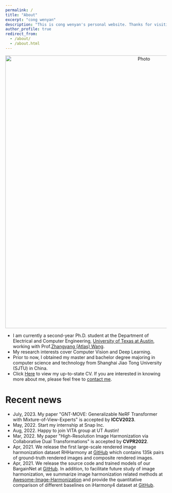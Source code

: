 ```yaml
---
permalink: /
title: "About"
excerpt: "cong wenyan"
description: "This is cong wenyan's personal website. Thanks for visiting!!!"
author_profile: true
redirect_from: 
  - /about/
  - /about.html
---
```


<p align="center">
  <img src="https://cathyjasmine.github.io/images/congwenyan.jpg?raw=true" alt="Photo" style="width: 850px;"/> 

</p>


* I am currently a second-year Ph.D. student at the Department of Electrical and Computer Engineering, [University of Texas at Austin](https://www.utexas.edu/), working with Prof.[Zhangyang (Atlas) Wang](https://www.ece.utexas.edu/people/faculty/atlas-wang).
* My research interests cover Computer Vision and Deep Learning. 
* Prior to now, I obtained my  master and bachelor degree majoring in computer science and technology from Shanghai Jiao Tong University (SJTU) in China.
* Click <a href="../files/congwenyan_cv.pdf" target="_blank">Here</a> to view my up-to-state CV. If you are interested in knowing more about me, please feel free to [contact me](https://cathyjasmine.github.io/contact/).

# Recent news
* July, 2023. My paper "GNT-MOVE: Generalizable NeRF Transformer with Mixture-of-View-Experts" is accepted by **ICCV2023**.
* May, 2022. Start my internship at Snap Inc.
* Aug, 2022. Happy to join VITA group at UT Austin!
* Mar, 2022. My paper "High-Resolution Image Harmonization via Collaborative Dual Transformations" is accepted by **CVPR2022**.
* Apr, 2021. We release the first large-scale rendered image harmonization dataset RHHarmony at [GitHub](https://github.com/bcmi/Rendered_Image_Harmonization_Datasets) which contains 135k pairs of ground-truth rendered images and composite rendered images.
* Apr, 2021. We release the source code and trained models of our BargainNet at [GitHub](https://github.com/bcmi/BargainNet). In addition, to facilitate future study of image harmonization, we summarize image harmonization related methods at [Awesome-Image-Harmonization](https://github.com/bcmi/Awesome-Image-Harmonization) and provide the quantitative comparison of different baselines on iHarmony4 dataset at [GitHub](https://github.com/bcmi/Image_Harmonization_Datasets/).
